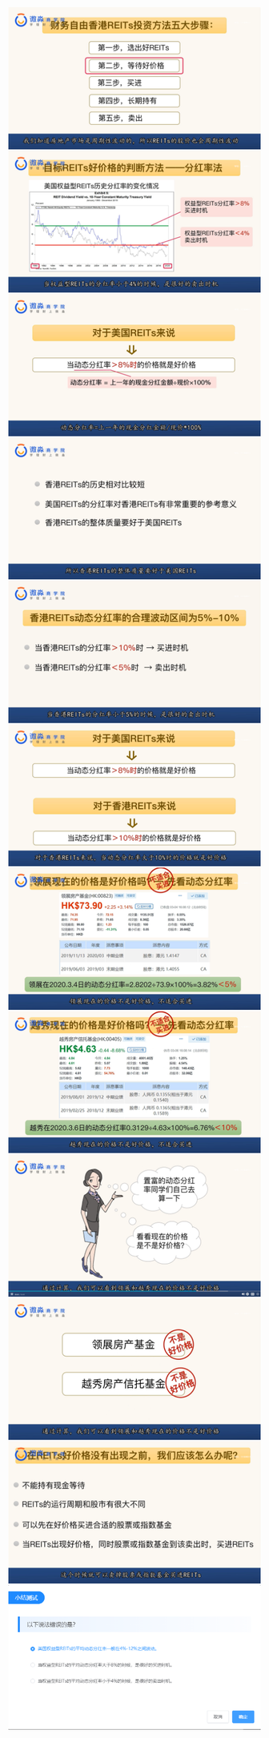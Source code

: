 ![](20200922-%20(1).png)
![](20200922-%20(2).png)
![](20200922-%20(3).png)
![](20200922-%20(4).png)
![](20200922-%20(5).png)
![](20200922-%20(6).png)
![](20200922-%20(7).png)
![](20200922-%20(8).png)
![](20200922-%20(9).png)
![](20200922-%20(10).png)
![](20200922-%20(11).png)
![](20200922-%20(12).png)